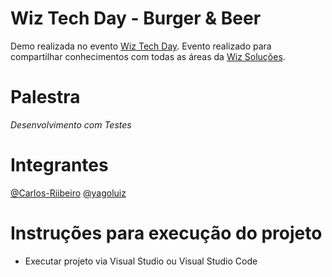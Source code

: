 # Wiz Tech Day - Burger & Beer

Demo realizada no evento [Wiz Tech Day](https://www.sympla.com.br/wiz-tech-day---burguerbeer__524185). Evento realizado para compartilhar conhecimentos com todas as áreas da [Wiz Soluções](https://www.wizsolucoes.com.br/).

# Palestra

*Desenvolvimento com Testes*

# Integrantes

[@Carlos-Riibeiro](https://github.com/Carlos-Riibeiro)
[@yagoluiz](https://github.com/yagoluiz)

# Instruções para execução do projeto

* Executar projeto via Visual Studio ou Visual Studio Code